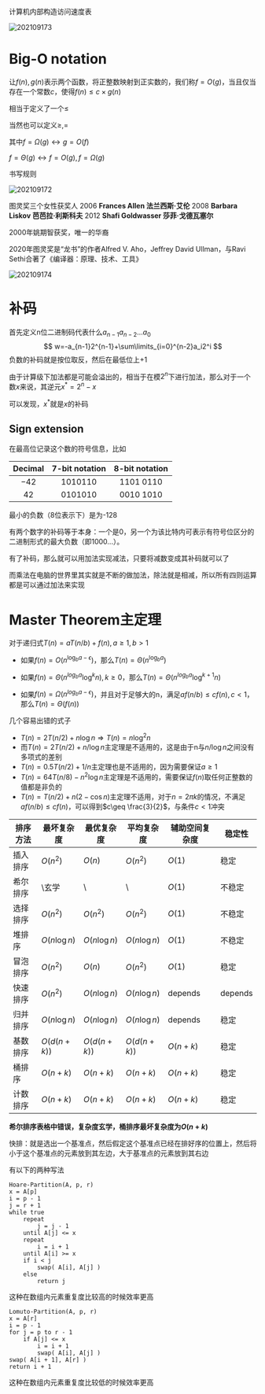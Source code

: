 计算机内部构造访问速度表

![202109173](D:\Blog\image\202109173.png)

# Big-O notation

让$f(n),g(n)$表示两个函数，将正整数映射到正实数的，我们称$f=O(g)$，当且仅当存在一个常数$c$，使得$f(n)\leq c\times g(n)$

相当于定义了一个$\leq$

当然也可以定义$\geq ,=$

其中$f=\Omega (g)\leftrightarrow g=O(f)$

$f=\Theta (g)\leftrightarrow f=O(g),f=\Omega(g)$

书写规则

![202109172](D:\Blog\image\202109172.PNG)



图灵奖三个女性获奖人 2006 **Frances Allen 法兰西斯·艾伦** 2008 **Barbara Liskov 芭芭拉·利斯科夫** 2012 **Shafi Goldwasser 莎菲·戈德瓦塞尔**

2000年姚期智获奖，唯一的华裔

2020年图灵奖是“龙书”的作者Alfred V. Aho，Jeffrey David Ullman，与Ravi Sethi合著了《编译器：原理、技术、工具》

![202109174](D:\Blog\image\202109174.jpg)

# 补码

首先定义n位二进制码代表什么$a_{n-1}a_{n-2}...a_0$
$$
w=-a_{n-1}2^{n-1}+\sum\limits_{i=0}^{n-2}a_i2^i
$$
负数的补码就是按位取反，然后在最低位上+1

由于计算级下加法都是可能会溢出的，相当于在模$2^n$下进行加法，那么对于一个数$x$来说，其逆元$x^*=2^n-x$

可以发现，$x^*$就是$x$的补码

## Sign extension

在最高位记录这个数的符号信息，比如

| Decimal | 7-bit notation | 8-bit notation |
| :-----: | :------------: | :------------: |
|   −42   |    1010110     |   1101 0110    |
|   42    |    0101010     |   0010 1010    |

最小的负数（8位表示下）是为-128

有两个数字的补码等于本身：一个是0，另一个为该比特内可表示有符号位区分的二进制形式的最大负数（即1000...）。

有了补码，那么就可以用加法实现减法，只要将减数变成其补码就可以了

而乘法在电脑的世界里其实就是不断的做加法，除法就是相减，所以所有四则运算都是可以通过加法来实现

# Master Theorem主定理

对于递归式$T(n)=aT(n/b)+f(n),a\geq 1,b>1$

- 如果$f(n)=O(n^{\log_b a-\epsilon})$，那么$T(n)=\Theta(n^{\log_b a})$

- 如果$f(n)=\Theta(n^{log_b a}\log ^kn ),k\geq 0$，那么$T(n)=\Theta(n^{log_b a}\log ^{k+1} n)$

- 如果$f(n)=\Omega(n^{log_b a-\epsilon})$，并且对于足够大的n，满足$af(n/b)\leq cf(n),c<1$，那么$T(n)=\Theta(f(n))$

几个容易出错的式子

- $T(n)=2T(n/2)+n\log n\Rightarrow T(n)=n\log ^2 n$
- 而$T(n)=2T(n/2)+n/\log n$主定理是不适用的，这是由于n与$n/\log n$之间没有多项式的差别
- $T(n)=0.5T(n/2)+1/n$主定理也是不适用的，因为需要保证$a\geq 1$
- $T(n)=64T(n/8)-n^2\log n$主定理是不适用的，需要保证$f(n)$取任何正整数的值都是非负的
- $T(n)=T(n/2)+n(2-\cos n)$主定理不适用，对于$n=2\pi k$的情况，不满足$af(n/b)\leq cf(n)$，可以得到$c\geq \frac{3}{2}$，与条件$c<1$冲突

| 排序方法 | 最坏复杂度   | 最优复杂度   | 平均复杂度   | 辅助空间复杂度 | 稳定性  |
| -------- | ------------ | ------------ | ------------ | -------------- | ------- |
| 插入排序 | $O(n^2)$     | $O(n)$       | $O(n^2)$     | $O(1)$         | 稳定    |
| 希尔排序 | \玄学        | \            | \            | $O(1)$         | 不稳定  |
| 选择排序 | $O(n^2)$     | $O(n^2)$     | $O(n^2)$     | $O(1)$         | 不稳定  |
| 堆排序   | $O(n\log n)$ | $O(n\log n)$ | $O(n\log n)$ | $O(1)$         | 不稳定  |
| 冒泡排序 | $O(n^2)$     | $O(n)$       | $O(n^2)$     | $O(1)$         | 稳定    |
| 快速排序 | $O(n^2)$     | $O(n\log n)$ | $O(n\log n)$ | depends        | depends |
| 归并排序 | $O(n\log n)$ | $O(n\log n)$ | $O(n\log n)$ | depends        | 稳定    |
| 基数排序 | $O(d(n+k))$  | $O(d(n+k))$  | $O(d(n+k))$  | $O(n+k)$       | 稳定    |
| 桶排序   | $O(n+k)$     | $O(n+k)$     | $O(n+k)$     | $O(n+k)$       | 稳定    |
| 计数排序 | $O(n+k)$     | $O(n+k)$     | $O(n+k)$     | $O(n+k)$       | 稳定    |

**希尔排序表格中错误，复杂度玄学，桶排序最坏复杂度为$O(n+k)$**

快排：就是选出一个基准点，然后假定这个基准点已经在排好序的位置上，然后将小于这个基准点的元素放到其左边，大于基准点的元素放到其右边

有以下的两种写法

```
Hoare-Partition(A, p, r)
x = A[p]
i = p - 1
j = r + 1
while true
    repeat
        j = j - 1
    until A[j] <= x
    repeat
        i = i + 1
    until A[i] >= x
    if i < j
        swap( A[i], A[j] )
    else
        return j
```

这种在数组内元素重复度比较高的时候效率更高

```
Lomuto-Partition(A, p, r)
x = A[r]
i = p - 1
for j = p to r - 1
    if A[j] <= x
        i = i + 1
        swap( A[i], A[j] )
swap( A[i + 1], A[r] )
return i + 1
```

这种在数组内元素重复度比较低的时候效率更高

